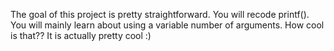 The goal of this project is pretty straightforward. You will recode printf().
You will mainly learn about using a variable number of arguments. How cool is that??
It is actually pretty cool :)
